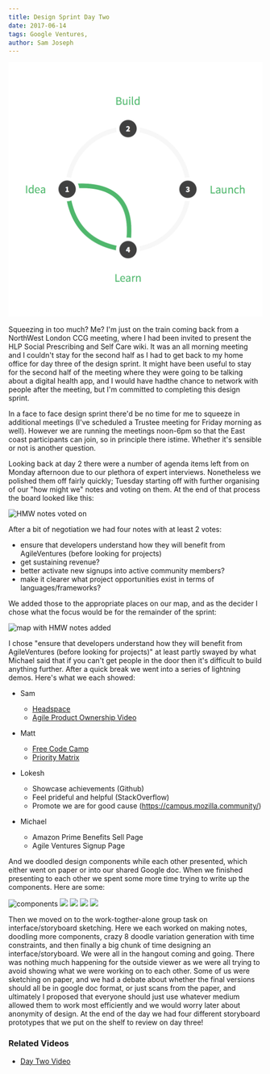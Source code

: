 ```yaml
---
title: Design Sprint Day Two
date: 2017-06-14
tags: Google Ventures, 
author: Sam Joseph
---
```


![design sprint](/images/design_sprint.png)

Squeezing in too much? Me? I'm just on the train coming back from a NorthWest London CCG meeting, where I had been invited to present the HLP Social Prescribing and Self Care wiki.  It was an all morning meeting and I couldn't stay for the second half as I had to get back to my home office for day three of the design sprint.  It might have been useful to stay for the second half of the meeting where they were going to be talking about a digital health app, and I would have hadthe chance to network with people after the meeting, but I'm committed to completing this design sprint.

In a face to face design sprint there'd be no time for me to squeeze in additional meetings (I've scheduled a Trustee meeting for Friday morning as well). However we are running the meetings noon-6pm so that the East coast participants can join, so in principle there istime.  Whether it's sensible or not is another question.

Looking back at day 2 there were a number of agenda items left from on Monday afternoon due to our plethora of expert interviews.  Nonetheless we polished them off fairly quickly; Tuesday starting off with further organising of our "how might we" notes and voting on them.  At the end of that process the board looked like this:

![HMW notes voted on](https://www.dropbox.com/s/0e4c2nc3lw39zah/Screenshot%202017-06-14%2011.04.39.png?dl=1)

After a bit of negotiation we had four notes with at least 2 votes:

* ensure that developers understand how they will benefit from AgileVentures (before looking for projects)
* get sustaining revenue?
* better activate new signups into active community members?
* make it clearer what project opportunities exist in terms of languages/frameworks?

We added those to the appropriate places on our map, and as the decider I chose what the focus would be for the remainder of the sprint:

![map with HMW notes added](https://dl.dropbox.com/s/lniu3rnvs2vgexw/Screenshot%202017-06-14%2011.07.36.png?dl=1)

I chose "ensure that developers understand how they will benefit from AgileVentures (before looking for projects)" at least partly swayed by what Michael said that if you can't get people in the door then it's difficult to build anything further.  After a quick break we went into a series of lightning demos.  Here's what we each showed:

* Sam
  - [Headspace](https://www.headspace.com/)
  - [Agile Product Ownership Video](https://www.youtube.com/watch?v=502ILHjX9EE)
 
* Matt
  - [Free Code Camp](http://freecodecamp.com/)
  - [Priority Matrix](https://www.google.com/search?q=eisenhower+matrix)
 
* Lokesh
  - Showcase achievements (Github)
  - Feel prideful and helpful (StackOverflow)
  - Promote we are for good cause (https://campus.mozilla.community/)
 
* Michael
  - Amazon Prime Benefits Sell Page
  - Agile Ventures Signup Page

And we doodled design components while each other presented, which either went on paper or into our shared Google doc.  When we finished presenting to each other we spent some more time trying to write up the components. Here are some:

![components](https://www.dropbox.com/s/ifohrjqhs3vso6m/Screenshot%202017-06-14%2011.12.26.png?dl=1)
![](https://dl.dropbox.com/s/v9j18l28ahvmwwp/Screenshot%202017-06-14%2011.12.45.png?dl=1)
![](https://dl.dropbox.com/s/f8o39mvquwu61xo/Screenshot%202017-06-14%2011.13.01.png?dl=1)
![](https://dl.dropbox.com/s/m1ym4qygf8h1f99/Screenshot%202017-06-14%2011.13.15.png?dl=1)
![](https://dl.dropbox.com/s/wrmdjrusjfxuypx/Screenshot%202017-06-14%2011.13.26.png?dl=1)

Then we moved on to the work-togther-alone group task on interface/storyboard sketching. Here we each worked on making notes, doodling more components, crazy 8 doodle variation generation with time constraints, and then finally a big chunk of time designing an interface/storyboard.  We were all in the hangout coming and going.  There was nothing much happening for the outside viewer as we were all trying to avoid showing what we were working on to each other.  Some of us were sketching on paper, and we had a debate about whether the final versions should all be in google doc format, or just scans from the paper, and ultimately I proposed that everyone should just use whatever medium allowed them to work most efficiently and we would worry later about anonymity of design.  At the end of the day we had four different storyboard prototypes that we put on the shelf to review on day three!

### Related Videos

* [Day Two Video](http://youtu.be/mvv2GPivSGo)


